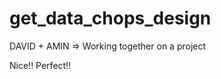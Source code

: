 get_data_chops_design
=====================

DAVID + AMIN => Working together on a project

Nice!!  Perfect!!

